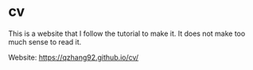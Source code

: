 # cv

This is a website that I follow the tutorial to make it. It does not make too much sense to read it.

Website: https://qzhang92.github.io/cv/
